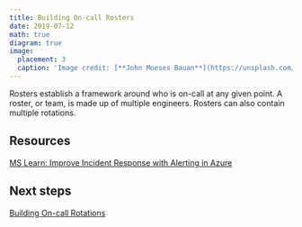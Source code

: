 ```yaml
---
title: Building On-call Rosters
date: 2019-07-12
math: true
diagram: true
image:
  placement: 3
  caption: 'Image credit: [**John Moeses Bauan**](https://unsplash.com/photos/OGZtQF8iC0g)'
---
```


Rosters establish a framework around who is on-call at any given point. A roster, or team, is made up of multiple engineers. Rosters can also contain multiple rotations.

## Resources

[MS Learn: Improve Incident Response with Alerting in Azure](https://docs.microsoft.com/en-us/learn/modules/incident-response-with-alerting-on-azure/)

## Next steps

[Building On-call Rotations](/content/post/building-oncall-rosters/2020-02-25-Building-Oncall-Rosters.md)